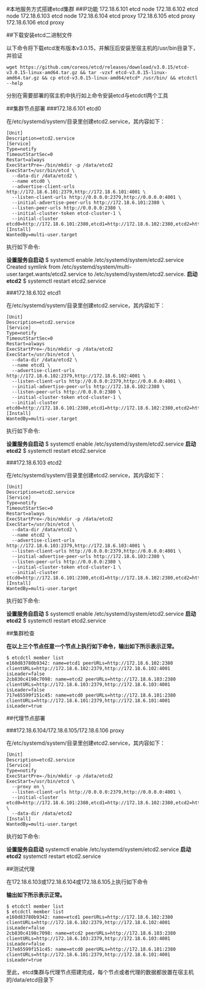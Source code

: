 #本地服务方式搭建etcd集群
##IP功能
172.18.6.101 etcd node 
172.18.6.102 etcd node 
172.18.6.103 etcd node 
172.18.6.104 etcd proxy 
172.18.6.105 etcd proxy 
172.18.6.106 etcd proxy

##下载安装etcd二进制文件

以下命令将下载etcd发布版本v3.0.15，并解压后安装至宿主机的/usr/bin目录下，并验证
```
wget https://github.com/coreos/etcd/releases/download/v3.0.15/etcd-v3.0.15-linux-amd64.tar.gz && tar -vzxf etcd-v3.0.15-linux-amd64.tar.gz && cp etcd-v3.0.15-linux-amd64/etcd* /usr/bin/ && etcdctl --help
```

分别在需要部署的宿主机中执行如上命令安装etcd与etcdctl两个工具

##集群节点部署
###172.18.6.101 etcd0

在/etc/systemd/system/目录里创建etcd2.service，其内容如下：
```
[Unit]
Description=etcd2.service
[Service]
Type=notify
TimeoutStartSec=0
Restart=always
ExecStartPre=-/bin/mkdir -p /data/etcd2
ExecStart=/usr/bin/etcd \
  --data-dir /data/etcd2 \
  --name etcd0 \
  --advertise-client-urls http://172.18.6.101:2379,http://172.18.6.101:4001 \
  --listen-client-urls http://0.0.0.0:2379,http://0.0.0.0:4001 \
  --initial-advertise-peer-urls http://172.18.6.101:2380 \
  --listen-peer-urls http://0.0.0.0:2380 \
  --initial-cluster-token etcd-cluster-1 \
  --initial-cluster etcd0=http://172.18.6.101:2380,etcd1=http://172.18.6.102:2380,etcd2=http://172.18.6.103:2380
[Install]
WantedBy=multi-user.target
```
执行如下命令:

**设置服务自启动**
$ systemctl enable /etc/systemd/system/etcd2.service
Created symlink from /etc/systemd/system/multi-user.target.wants/etcd2.service to /etc/systemd/system/etcd2.service.
**启动etcd2**
$ systemctl restart etcd2.service

###172.18.6.102 etcd1

在/etc/systemd/system/目录里创建etcd2.service，其内容如下：
```
[Unit]
Description=etcd2.service
[Service]
Type=notify
TimeoutStartSec=0
Restart=always
ExecStartPre=-/bin/mkdir -p /data/etcd2
ExecStart=/usr/bin/etcd \
  --data-dir /data/etcd2 \
  --name etcd1 \
  --advertise-client-urls http://172.18.6.102:2379,http://172.18.6.102:4001 \
  --listen-client-urls http://0.0.0.0:2379,http://0.0.0.0:4001 \
  --initial-advertise-peer-urls http://172.18.6.102:2380 \
  --listen-peer-urls http://0.0.0.0:2380 \
  --initial-cluster-token etcd-cluster-1 \
  --initial-cluster etcd0=http://172.18.6.101:2380,etcd1=http://172.18.6.102:2380,etcd2=http://172.18.6.103:2380
[Install]
WantedBy=multi-user.target
```
执行如下命令:

**设置服务自启动**
$ systemctl enable /etc/systemd/system/etcd2.service
**启动etcd2**
$ systemctl restart etcd2.service

###172.18.6.103 etcd2

在/etc/systemd/system/目录里创建etcd2.service，其内容如下：
```
[Unit]
Description=etcd2.service
[Service]
Type=notify
TimeoutStartSec=0
Restart=always
ExecStartPre=-/bin/mkdir -p /data/etcd2
ExecStart=/usr/bin/etcd \
  --data-dir /data/etcd2 \
  --name etcd2 \
  --advertise-client-urls http://172.18.6.103:2379,http://172.18.6.103:4001 \
  --listen-client-urls http://0.0.0.0:2379,http://0.0.0.0:4001 \
  --initial-advertise-peer-urls http://172.18.6.103:2380 \
  --listen-peer-urls http://0.0.0.0:2380 \
  --initial-cluster-token etcd-cluster-1 \
  --initial-cluster etcd0=http://172.18.6.101:2380,etcd1=http://172.18.6.102:2380,etcd2=http://172.18.6.103:2380
[Install]
WantedBy=multi-user.target
```
执行如下命令:

**设置服务自启动**
$ systemctl enable /etc/systemd/system/etcd2.service
**启动etcd2**
$ systemctl restart etcd2.service

##集群检查

**在以上三个节点任意一个节点上执行如下命令，输出如下所示表示正常。**
```
$ etcdctl member list
e160d83780b9342: name=etcd1 peerURLs=http://172.18.6.102:2380 clientURLs=http://172.18.6.102:2379,http://172.18.6.102:4001 isLeader=false
2cb830c4198c7098: name=etcd2 peerURLs=http://172.18.6.103:2380 clientURLs=http://172.18.6.103:2379,http://172.18.6.103:4001 isLeader=false
717e65599f151c45: name=etcd0 peerURLs=http://172.18.6.101:2380 clientURLs=http://172.18.6.101:2379,http://172.18.6.101:4001 isLeader=true
```
##代理节点部署

###172.18.6.104/172.18.6.105/172.18.6.106 proxy

在/etc/systemd/system/目录里创建etcd2.service，其内容如下：
```
[Unit]
Description=etcd2.service
[Service]
Type=notify
ExecStartPre=-/bin/mkdir -p /data/etcd2
ExecStart=/usr/bin/etcd \
  --proxy on \
  --listen-client-urls http://0.0.0.0:2379,http://0.0.0.0:4001 \
  --initial-cluster etcd0=http://172.18.6.101:2380,etcd1=http://172.18.6.102:2380,etcd2=http://172.18.6.103:2380 \
  --data-dir /data/etcd2
[Install]
WantedBy=multi-user.target
```
执行如下命令:

**设置服务自启动**
systemctl enable /etc/systemd/system/etcd2.service
**启动etcd2**
systemctl restart etcd2.service

##测试代理

在172.18.6.103或172.18.6.104或172.18.6.105上执行如下命令

**输出如下所示表示正常。**
```
$ etcdctl member list
$ etcdctl member list
e160d83780b9342: name=etcd1 peerURLs=http://172.18.6.102:2380 clientURLs=http://172.18.6.102:2379,http://172.18.6.102:4001 isLeader=false
2cb830c4198c7098: name=etcd2 peerURLs=http://172.18.6.103:2380 clientURLs=http://172.18.6.103:2379,http://172.18.6.103:4001 isLeader=false
717e65599f151c45: name=etcd0 peerURLs=http://172.18.6.101:2380 clientURLs=http://172.18.6.101:2379,http://172.18.6.101:4001 isLeader=true
```
至此，etcd集群与代理节点搭建完成，每个节点或者代理的数据都放置在宿主机的/data/etcd目录下